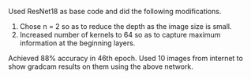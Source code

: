Used ResNet18 as base code and did the following modifications.

1. Chose n = 2 so as to reduce the depth as the image size is small.
2. Increased number of kernels to 64 so as to capture maximum information at the beginning layers.

Achieved 88% accuracy in 46th epoch.
Used 10 images from internet to show gradcam results on them using the above network.
